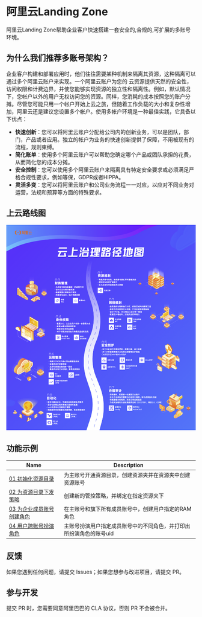 # 阿里云Landing Zone

阿里云Landing Zone帮助企业客户快速搭建一套安全的,合规的,可扩展的多账号环境。



## 为什么我们推荐多账号架构？

企业客户构建和部署应用时，他们往往需要某种机制来隔离其资源，这种隔离可以通过多个阿里云账户来实现。一个阿里云账户为您的 云资源提供天然的安全性，访问权限和计费边界，并使您能够实现资源的独立性和隔离性。例如，默认情况下，您帐户以外的用户无权访问您的资源。同样，您消耗的成本按照您的账户分摊。尽管您可能只用一个帐户开始上云之旅，但随着工作负载的大小和复杂性增加，阿里云还是建议您设置多个帐户。使用多帐户环境是一种最佳实践，它具备以下优点：

- **快速创新**：您可以将阿里云账户分配给公司内的创新业务，可以是团队，部门，产品或者应用。独立的帐户为业务的快速创新提供了保障，不用被现有的流程，规则束缚。
- **简化账单**：使用多个阿里云账户可以帮助您确定哪个产品或团队承担的花费，从而简化您的成本分摊。
- **安全控制**：您可以使用多个阿里云账户来隔离具有特定安全要求或必须满足严格合规性要求，例如等保，GDPR或者HIPPA。
- **灵活多变**：您可以将阿里云账户和公司业务流程一一对应，以应对不同业务对运营，法规和预算等方面的特殊要求。



## 上云路线图

![](image/landing-zone-journey.png)

## 功能示例

| Name                                                         | Description                                                  |
| ------------------------------------------------------------ | ------------------------------------------------------------ |
| [01 初始化资源目录](./solution/IAM/01-terraform-init-resource-directory) | 为主账号开通资源目录，创建资源夹并在资源夹中创建资源账号     |
| [02 为资源目录下发策略](./solution/IAM/02-terraform-control-policy) | 创建新的管控策略，并绑定在指定资源夹下                       |
| [03 为企业成员账号创建角色](./solution/IAM/03-terraform-auto-create-role) | 在主账号和旗下所有成员账号中，创建用户指定的RAM角色          |
| [04 用户跨账号扮演角色](./solution/IAM/04-terraform-multi-roles) | 主账号扮演用户指定成员账号中的不同角色，并打印出所扮演角色的账号uid |

## 反馈

如果您遇到任何问题，请提交 Issues；如果您想参与改进项目，请提交 PR。

## 参与开发

提交 PR 时，您需要同意阿里巴巴的 CLA 协议，否则 PR 不会被合并。